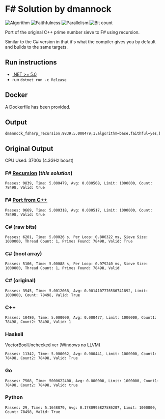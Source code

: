 # F# Solution by dmannock

![Algorithm](https://img.shields.io/badge/Algorithm-base-green)
![Faithfulness](https://img.shields.io/badge/Faithful-yes-green)
![Parallelism](https://img.shields.io/badge/Parallel-no-green)
![Bit count](https://img.shields.io/badge/unknown-yellowgreen)

Port of the original C++ prime number sieve to F# using recursion. 

Similar to the C# version in that it's what the compiler gives you by default and builds to the same targets.

## Run instructions
- [.NET >= 5.0](https://dotnet.microsoft.com/download/dotnet/5.0)
- run ```dotnet run -c Release```

## Docker
A Dockerfile has been provided.

## Output
```
dmannock_fsharp_recursion;9839;5.000479;1;algorithm=base,faithful=yes,bits=1
```

## Original Output

CPU Used: 3700x (4.3GHz boost)

### F# [Recursion](PrimeSieveFsharp_Recursion) (_this solution_)
```
Passes: 9839, Time: 5.000479, Avg: 0.000508, Limit: 1000000, Count: 78498, Valid: true
```

### F# [Port from C++](PrimeSieveFsharp_Port)
```
Passes: 9669, Time: 5.000318, Avg: 0.000517, Limit: 1000000, Count: 78498, Valid: true
```

### C# (raw bits)
```
Passes: 6201, Time: 5.00026 s, Per Loop: 0.806322 ms, Sieve Size: 1000000, Thread Count: 1, Primes Found: 78498, Valid: True
```

### C# (bool array)
```
Passes: 5106, Time: 5.00088 s, Per Loop: 0.979240 ms, Sieve Size: 1000000, Thread Count: 1, Primes Found: 78498, Valid
```

### C# (original)
```
Passes: 3545, Time: 5.0012068, Avg: 0.0014107776586741892, Limit: 1000000, Count: 78498, Valid: True
```

### C++
```
Passes: 10480, Time: 5.000000, Avg: 0.000477, Limit: 1000000, Count1: 78498, Count2: 78498, Valid: 1
```

### Haskell
VectorBoolUnchecked ver (Windows no LLVM)
```
Passes: 11342, Time: 5.000062, Avg: 0.000441, Limit: 1000000, Count1: 78498, Count2: 78498, Valid: True
```

### Go
```
Passes: 7508, Time: 5000622400, Avg: 0.000000, Limit: 1000000, Count1: 78498, Count2: 78498, Valid: true
```

### Python
```
Passes: 29, Time: 5.1648879, Avg: 0.1780995827586207, Limit: 1000000, Count: 78498, Valid: True
```